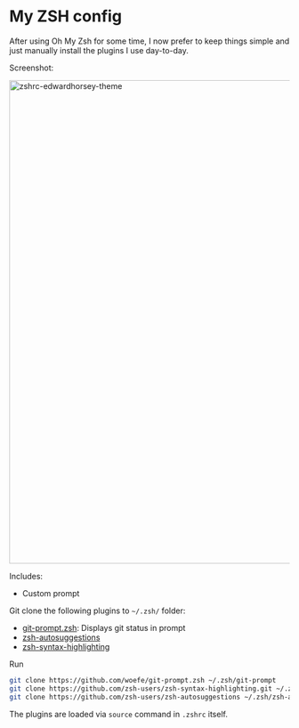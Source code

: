 # My ZSH config
After using Oh My Zsh for some time, I now prefer to keep things simple and just manually install the plugins I use day-to-day.

Screenshot:

<img width="869" alt="zshrc-edwardhorsey-theme" src="https://github.com/user-attachments/assets/9822886a-65b0-494d-965c-42217072c4ed" />

Includes:
 - Custom prompt

Git clone the following plugins to `~/.zsh/` folder:
 - [git-prompt.zsh](https://github.com/woefe/git-prompt.zsh): Displays git status in prompt
 - [zsh-autosuggestions](https://github.com/zsh-users/zsh-autosuggestions)
 - [zsh-syntax-highlighting](https://github.com/zsh-users/zsh-syntax-highlighting)

Run
```bash
git clone https://github.com/woefe/git-prompt.zsh ~/.zsh/git-prompt
git clone https://github.com/zsh-users/zsh-syntax-highlighting.git ~/.zsh/zsh-syntax-highlisting
git clone https://github.com/zsh-users/zsh-autosuggestions ~/.zsh/zsh-autosuggestions
```

The plugins are loaded via `source` command in `.zshrc` itself.
